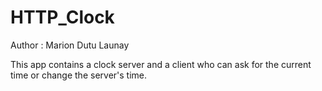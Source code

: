 # HTTP_Clock
 
Author : Marion Dutu Launay

This app contains a clock server and a client who can ask for the current time or change the server's time. 
